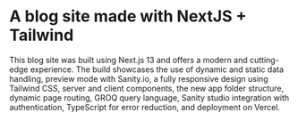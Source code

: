 # A blog site made with NextJS + Tailwind

This blog site was built using Next.js 13 and offers a modern and cutting-edge experience. The build showcases the use of dynamic and static data handling, preview mode with Sanity.io, a fully responsive design using Tailwind CSS, server and client components, the new app folder structure, dynamic page routing, GROQ query language, Sanity studio integration with authentication, TypeScript for error reduction, and deployment on Vercel.
